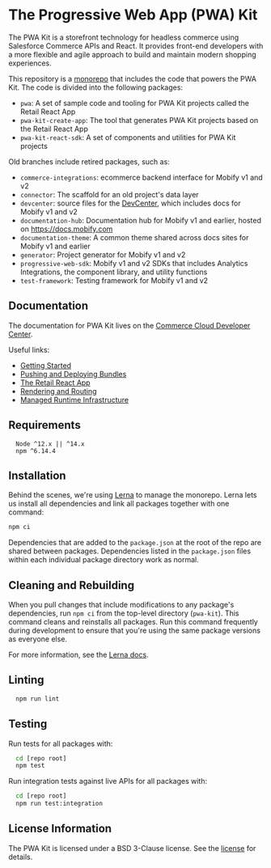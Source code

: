 # The Progressive Web App (PWA) Kit

The PWA Kit is a storefront technology for headless commerce using Salesforce Commerce APIs and React. It provides front-end developers with a more flexible and agile approach to build and maintain modern shopping experiences.

This repository is a [monorepo](https://en.wikipedia.org/wiki/Monorepo) that includes the code that powers the PWA Kit. The code is divided into the following packages:

-   `pwa`: A set of sample code and tooling for PWA Kit projects called the Retail React App
-   `pwa-kit-create-app`: The tool that generates PWA Kit projects based on the Retail React App
-   `pwa-kit-react-sdk`: A set of components and utilities for PWA Kit projects

Old branches include retired packages, such as:

-   `commerce-integrations`: ecommerce backend interface for Mobify v1 and v2
-   `connector`: The scaffold for an old project's data layer
-   `devcenter`: source files for the [DevCenter](https://dev.mobify.com), which includes docs for Mobify v1 and v2
-   `documentation-hub`: Documentation hub for Mobify v1 and earlier, hosted on https://docs.mobify.com
-   `documentation-theme`: A common theme shared across docs sites for Mobify v1 and earlier
-   `generator`: Project generator for Mobify v1 and v2
-   `progressive-web-sdk`: Mobify v1 and v2 SDKs that includes Analytics Integrations, the component library, and utility functions
-   `test-framework`: Testing framework for Mobify v1 and v2

## Documentation

The documentation for PWA Kit lives on the [Commerce Cloud Developer Center](https://developer.commercecloud.com/s/article/PWA-Kit).

Useful links:

-   [Getting Started](https://developer.commercecloud.com/s/article/Getting-Started-with-PWA-Kit)
-   [Pushing and Deploying Bundles](https://developer.commercecloud.com/s/article/Pushing-and-Deploying-Bundles)
-   [The Retail React App](https://developer.commercecloud.com/s/article/The-Retail-React-App)
-   [Rendering and Routing](https://developer.commercecloud.com/s/article/Rendering-and-Routing)
-   [Managed Runtime Infrastructure](https://developer.commercecloud.com/s/article/Managed-Runtime-Infrastructure)

## Requirements

```
  Node ^12.x || ^14.x
  npm ^6.14.4
```

## Installation

Behind the scenes, we're using [Lerna](https://lerna.js.org/) to manage the monorepo. Lerna lets
us install all dependencies and link all packages together with one command:

```bash
npm ci
```

Dependencies that are added to the `package.json` at the root of the
repo are shared between packages. Dependencies listed in the
`package.json` files within each individual package directory work as normal.

## Cleaning and Rebuilding

When you pull changes that include modifications to any package's dependencies, run `npm ci` from the top-level directory (`pwa-kit`). This command cleans and reinstalls all packages. Run this command frequently during development to ensure that you're using the same package versions as everyone else.

For more information, see the [Lerna docs](https://lerna.js.org/).

## Linting

```bash
  npm run lint
```

## Testing

Run tests for all packages with:

```bash
  cd [repo root]
  npm test
```

Run integration tests against live APIs for all packages with:

```bash
  cd [repo root]
  npm run test:integration
```

## License Information

The PWA Kit is licensed under a BSD 3-Clause license. See the [license](./LICENSE) for details.
